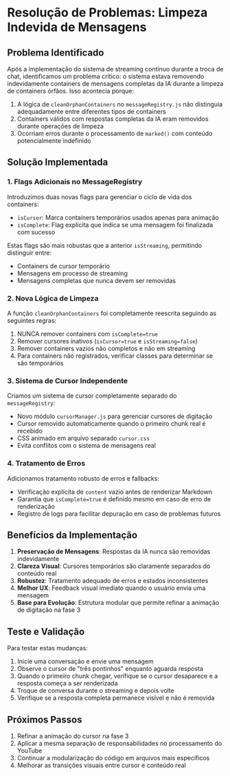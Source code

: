 # Resolução de Problemas: Limpeza Indevida de Mensagens

## Problema Identificado

Após a implementação do sistema de streaming contínuo durante a troca de chat, identificamos um problema crítico: o sistema estava removendo indevidamente containers de mensagens completas da IA durante a limpeza de containers órfãos. Isso acontecia porque:

1. A lógica de `cleanOrphanContainers` no `messageRegistry.js` não distinguia adequadamente entre diferentes tipos de containers
2. Containers válidos com respostas completas da IA eram removidos durante operações de limpeza
3. Ocorriam erros durante o processamento de `marked()` com conteúdo potencialmente indefinido

## Solução Implementada

### 1. Flags Adicionais no MessageRegistry

Introduzimos duas novas flags para gerenciar o ciclo de vida dos containers:

- `isCursor`: Marca containers temporários usados apenas para animação
- `isComplete`: Flag explícita que indica se uma mensagem foi finalizada com sucesso

Estas flags são mais robustas que a anterior `isStreaming`, permitindo distinguir entre:
- Containers de cursor temporário
- Mensagens em processo de streaming
- Mensagens completas que nunca devem ser removidas

### 2. Nova Lógica de Limpeza

A função `cleanOrphanContainers` foi completamente reescrita seguindo as seguintes regras:

1. NUNCA remover containers com `isComplete=true`
2. Remover cursores inativos (`isCursor=true` e `isStreaming=false`)
3. Remover containers vazios não completos e não em streaming
4. Para containers não registrados, verificar classes para determinar se são temporários

### 3. Sistema de Cursor Independente

Criamos um sistema de cursor completamente separado do `messageRegistry`:

- Novo módulo `cursorManager.js` para gerenciar cursores de digitação
- Cursor removido automaticamente quando o primeiro chunk real é recebido
- CSS animado em arquivo separado `cursor.css`
- Evita conflitos com o sistema de mensagens real

### 4. Tratamento de Erros

Adicionamos tratamento robusto de erros e fallbacks:

- Verificação explícita de `content` vazio antes de renderizar Markdown
- Garantia que `isComplete=true` é definido mesmo em caso de erro de renderização
- Registro de logs para facilitar depuração em caso de problemas futuros

## Benefícios da Implementação

1. **Preservação de Mensagens**: Respostas da IA nunca são removidas indevidamente
2. **Clareza Visual**: Cursores temporários são claramente separados do conteúdo real
3. **Robustez**: Tratamento adequado de erros e estados inconsistentes
4. **Melhor UX**: Feedback visual imediato quando o usuário envia uma mensagem
5. **Base para Evolução**: Estrutura modular que permite refinar a animação de digitação na fase 3

## Teste e Validação

Para testar estas mudanças:

1. Inicie uma conversação e envie uma mensagem
2. Observe o cursor de "três pontinhos" enquanto aguarda resposta
3. Quando o primeiro chunk chegar, verifique se o cursor desaparece e a resposta começa a ser renderizada
4. Troque de conversa durante o streaming e depois volte
5. Verifique se a resposta completa permanece visível e não é removida

## Próximos Passos

1. Refinar a animação do cursor na fase 3
2. Aplicar a mesma separação de responsabilidades no processamento do YouTube
3. Continuar a modularização do código em arquivos mais específicos
4. Melhorar as transições visuais entre cursor e conteúdo real 
